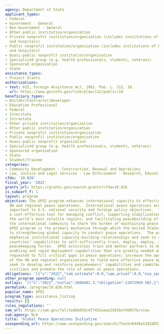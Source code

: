 ```yaml
---
agency: Department of State
applicant_types:
- Federal
- Government - General
- Non-Government - General
- Other public institution/organization
- Private nonprofit institution/organization (includes institutions of higher education
  and hospitals)
- Public nonprofit institution/organization (includes institutions of higher education
  and hospitals)
- Quasi-public nonprofit institution/organization
- Specialized group (e.g. health professionals, students, veterans)
- Sponsored organization
- State
assistance_types:
- Project Grants
authorizations:
- text: 632, Foreign Assistance Act, 1961. Pub. L. 112, 10.
  url: https://www.govinfo.gov/link/plaw/112/public/10
beneficiary_types:
- Builder/Contractor/Developer
- Education Professional
- Federal
- Interstate
- Intrastate
- Other private institution/organization
- Other public institution/organization
- Private nonprofit institution/organization
- Public nonprofit institution/organization
- Quasi-public nonprofit organization
- Specialized group (e.g. health professionals, students, veterans)
- Sponsored organization
- State
- Student/Trainee
categories:
- Community Development - Construction, Renewal and Operations
- Law, Justice and Legal Services - Law Enforcement - Research, Education, Training
cfda: '19.026'
fiscal_year: '2022'
grants_url: https://grants.gov/search-grants?cfda=19.026
is_subpart_f: 1
layout: program
objective: The GPOI program enhances international capacity to effectively conduct
  UN and regional peace operations.  International peace operations are strategically
  important to U.S. national security and foreign policy objectives.  They represent
  a cost-effective tool for managing conflict, supporting stabilization in some of
  the world’s most volatile regions, and facilitating peacebuilding efforts, enabling
  the international community to share the burden of maintaining peace and security.  The
  GPOI program is the primary mechanism through which the United States contributes
  to strengthening global capacity to conduct peace operations.  The program’s partnerships
  emphasize institutional capacity-building relationships and seek to strengthen partner
  countries’ capabilities to self-sufficiently train, deploy, employ, and sustain
  peacekeeping forces.  GPOI activities train and mentor partners to develop critical
  enabling and rapid deployment capabilities that are greatly needed and consistently
  requested to fill critical gaps in peace operations; increase the operational capacity
  of the UN and regional organizations to field more effective peace operations; and
  seek to develop and reinforce peacekeepers’ capabilities and commitment to protect
  civilians and promote the role of women in peace operations.
obligations: '[{"x":"2022","sam_estimate":0.0,"sam_actual":0.0,"usa_spending_actual":9641216.0},{"x":"2023","sam_estimate":0.0,"sam_actual":0.0,"usa_spending_actual":1659508.8},{"x":"2024","sam_estimate":0.0,"sam_actual":0.0,"usa_spending_actual":5211149.03}]'
other_program_spending: null
outlays: '[{"x":"2022","outlay":1688481.3,"obligation":12972969.58},{"x":"2023","outlay":662660.25,"obligation":662660.25},{"x":"2024","outlay":0.0,"obligation":495985.0}]'
permalink: /program/19.026.html
popular_name: GPOI
program_type: assistance_listing
results: []
rules_regulations: ''
sam_url: https://sam.gov/fal/1edbb050cd77452aaae2dd1befdd057b/view
sub-agency: N/A
title: 'Global Peace Operations Initiative '
usaspending_url: https://www.usaspending.gov/search/?hash=6440a13d2d8524a8c73fa44e394f5031
---
```

